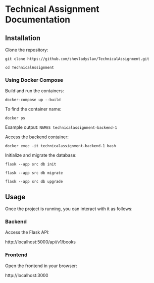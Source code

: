 # Technical Assignment Documentation

## Installation

Clone the repository:

`git clone https://github.com/shevladyslav/TechnicalAssignment.git`

`cd TechnicalAssignment`

### Using Docker Compose

Build and run the containers:

`docker-compose up --build`

To find the container name:

`docker ps`

Example output:
`NAMES
technicalassignment-backend-1`

Access the backend container:

`docker exec -it technicalassignment-backend-1 bash`

Initialize and migrate the database:

`flask --app src db init`

`flask --app src db migrate`

`flask --app src db upgrade`

## Usage

Once the project is running, you can interact with it as follows:

### Backend

Access the Flask API:

http://localhost:5000/api/v1/books

### Frontend

Open the frontend in your browser:

http://localhost:3000
